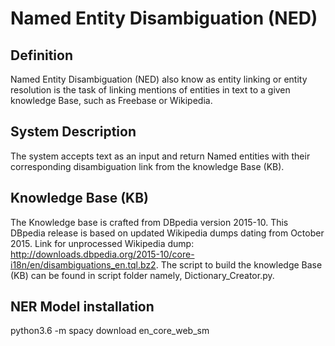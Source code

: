 Named Entity Disambiguation (NED)
=================================
Definition
----------
Named Entity Disambiguation (NED) also know as entity linking or entity resolution  is the task of linking mentions of entities in text to a given
knowledge Base, such as Freebase or Wikipedia.

System Description 
-----------------
The system accepts text as an input and return Named entities with their corresponding disambiguation link from the knowledge Base (KB). 

Knowledge Base (KB)
-------------------
The Knowledge base is crafted from DBpedia version 2015-10. This DBpedia release is based on updated Wikipedia dumps dating from 
October 2015. Link for unprocessed Wikipedia dump: http://downloads.dbpedia.org/2015-10/core-i18n/en/disambiguations_en.tql.bz2.
The script to build the knowledge Base (KB) can be found in script folder namely, Dictionary_Creator.py.

NER Model installation
----------------------
python3.6 -m spacy download en_core_web_sm